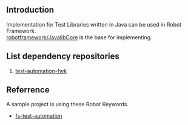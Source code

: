 ## Introduction

Implementation for Test Libraries written in Java can be used in Robot Framework.<br>
[robotframework/JavalibCore](https://github.com/robotframework/JavalibCore) is the base for implementing.<br>

## List dependency repositories

1. [test-automation-fwk](https://github.com/vietnd96/test-automation-fwk)

## Referrence

A sample project is using these Robot Keywords.<br>

* [fs-test-automation](https://github.com/vietnd96/fs-test-automation)
